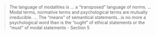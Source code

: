 >	The language of modalities is … a “transposed” language of norms. ...
   Modal terms, normative terms and psychological terms are mutually irreducible.
   ... The “means” of semantical statements...is no more a psychological word
   than is the “ought” of ethical statements or the “must” of modal
   statements - Section 5